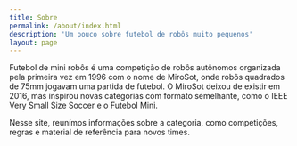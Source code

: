 ```yaml
---
title: Sobre
permalink: /about/index.html
description: 'Um pouco sobre futebol de robôs muito pequenos'
layout: page
---
```


Futebol de mini robôs é uma competição de robôs autônomos organizada pela primeira vez em 1996 com o nome de MiroSot, onde robôs quadrados de 75mm jogavam uma partida de futebol. O MiroSot deixou de existir em 2016, mas inspirou novas categorias com formato semelhante, como o IEEE Very Small Size Soccer e o Futebol Mini.

Nesse site, reunímos informações sobre a categoria, como competições, regras e material de referência para novos times.

